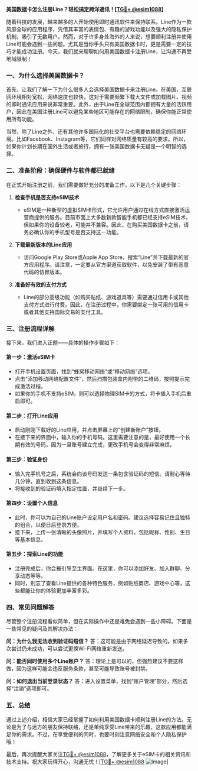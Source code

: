 **美国数据卡怎么注册Line？轻松搞定跨洋通讯！[[TG💪+ @esim1088](https://t.me/s/esim1088)]**

随着科技的发展，越来越多的人开始使用即时通讯软件来保持联系。Line作为一款风靡全球的应用程序，凭借其丰富的表情包、有趣的游戏功能以及强大的隐私保护机制，吸引了无数用户。然而，对于许多身处海外的人来说，想要顺利注册并使用Line可能会遇到一些问题。尤其是当你手头只有美国数据卡时，更是需要一定的技巧才能成功注册。今天，我们就来聊聊如何用美国数据卡注册Line，让沟通不再受地域限制！

### **一、为什么选择美国数据卡？**

首先，让我们了解一下为什么很多人会选择美国数据卡来注册Line。在美国，互联网环境相对宽松，网络速度也较快，这对于需要频繁下载大文件或加载图片、视频的即时通讯应用来说非常重要。此外，由于Line在全球范围内都拥有大量的活跃用户，因此在美国注册Line可以避免某些地区可能存在的网络限制，确保你能正常使用所有功能。

当然，除了Line之外，还有其他许多国际化的社交平台也需要依赖稳定的网络环境。比如Facebook、Instagram等，它们同样对网络质量有较高的要求。所以，如果你计划长期在国外生活或者旅行，拥有一张美国数据卡无疑是一个明智的选择。

### **二、准备阶段：确保硬件与软件都已就绪**

在正式开始注册之前，我们需要做好充分的准备工作。以下是几个关键步骤：

1. **检查手机是否支持eSIM技术**
   - eSIM是一种新型的虚拟SIM卡形式，它允许用户通过在线方式直接激活运营商提供的服务。目前市面上大多数新款智能手机都已经支持eSIM技术，但如果你的设备较老，可能并不兼容。因此，在购买美国数据卡之前，请务必确认你的手机型号是否支持这一功能。
   
2. **下载最新版本的Line应用**
   - 访问Google Play Store或Apple App Store，搜索“Line”并下载最新的官方应用程序。请注意，一定要从官方渠道获取软件，以免安装了带有恶意代码的仿冒版本。

3. **准备好有效的支付方式**
   - Line的部分高级功能（如购买贴纸、游戏道具等）需要通过信用卡或其他支付方式进行付费。因此，在注册过程中，你需要绑定一张可用的信用卡或者其他支持国际交易的支付工具。

### **三、注册流程详解**

接下来，我们进入正题——具体的操作步骤如下：

#### **第一步：激活eSIM卡**
- 打开手机设置页面，找到“蜂窝移动网络”或“移动网络”选项。
- 点击“添加移动网络配置文件”，然后扫描包装盒内附带的二维码，按照提示完成激活过程。
- 如果你的手机不支持eSIM，则可以选择物理SIM卡的方式，将卡插入手机后重启即可。

#### **第二步：打开Line应用**
- 启动刚刚下载好的Line应用，并点击屏幕上的“创建新账户”按钮。
- 在接下来的界面中，输入你的手机号码。这里需要注意的是，最好使用一个长期有效的号码，因为一旦账号建立完成，更改手机号会变得非常麻烦。

#### **第三步：验证身份**
- 输入完手机号之后，系统会向该号码发送一条包含验证码的短信。请耐心等待几分钟，直到收到这条信息。
- 将接收到的验证码填入指定位置，并继续下一步。

#### **第四步：设置个人信息**
- 此时，你可以为自己的Line账户设定用户名和密码。建议选择容易记住且独特的组合，以便日后登录方便。
- 接下来，上传一张清晰的头像照片，并填写个人资料，包括昵称、性别、生日等基本信息。

#### **第五步：探索Line的功能**
- 注册完成后，你会被引导至主界面。在这里，你可以添加好友、加入群聊、分享动态等等。
- 同时，别忘了查看Line提供的各种特色服务，例如贴纸商店、游戏中心等，这些都能让你的体验更加丰富多彩。

### **四、常见问题解答**

尽管整个注册流程看似简单，但在实际操作中还是难免会遇到一些小障碍。下面是一些常见的疑问及其解决办法：

**问：为什么我无法收到验证码短信？**
答：这可能是由于网络延迟导致的。如果多次尝试仍未成功，可以尝试更换Wi-Fi网络重新发送。

**问：能否同时使用多个Line账户？**
答：理论上是可以的，但强烈建议不要这样做，因为这样可能会违反服务条款，甚至可能导致账号被封禁。

**问：如何退出当前登录状态？**
答：进入设置菜单，找到“账户管理”部分，然后选择“注销”选项即可。

### **五、总结**

通过上述介绍，相信大家已经掌握了如何利用美国数据卡顺利注册Line的方法。无论是为了与远方的朋友保持联络，还是单纯享受Line带来的乐趣，这款应用都能满足你的需求。不过，在享受便利的同时，也要时刻注意网络安全和个人隐私保护哦！

最后，再次提醒大家关注[TG💪+ @esim1088](https://t.me/s/esim1088)，了解更多关于eSIM卡的相关资讯和技术支持。祝大家玩得开心，沟通无忧！[[TG💪+ @esim1088](https://t.me/s/esim1088) ![Image](https://i.postimg.cc/4NQfJmqS/Snipaste-2025-05-13-00-14-12.png)]